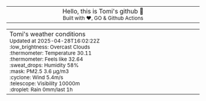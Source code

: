 
<div align="center">
<table>
<tbody>
<td align="center">
<img width="2000" height="0"><br>
Hello, this is Tomi's github 👋<br>
<sup>Built with ❤️, GO & Github Actions</sup><br>
<img width="2000" height="0">
</td>
</tbody>
</table>
</div>
<table>
<tbody>
<td align="left">
<img width="2000" height="0"><br>
Tomi's weather conditions<br>
<sup>Updated at 2025-04-28T16:02:22Z</sup><br>
<sup>:low_brightness: Overcast Clouds</sup><br>
<sup>:thermometer: Temperature 30.11 </sup><br>
<sup>:thermometer: Feels like 32.64</sup><br>
<sup>:sweat_drops: Humidity 58%</sup><br>
<sup>:mask: PM2.5 3.6 μg/m3</sup><br>
<sup>:cyclone: Wind 5.4m/s </sup><br>
<sup>:telescope: Visibility 10000m </sup><br>
<sup>:droplet: Rain 0mm/last 1h </sup><br>
<img width="2000" height="0">
</td>
<td align="left">
<img width="2000" height="0"><br>
<br>
<img width="2000" height="0">
</td>
</tbody>
</table>
</div>
    
